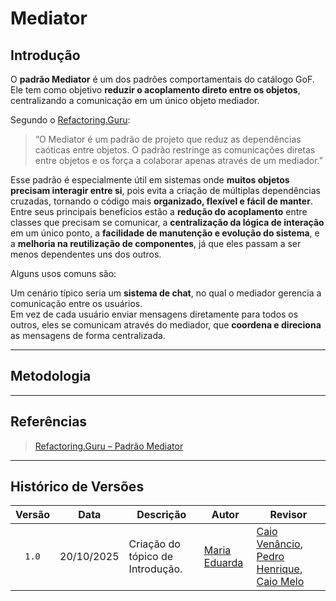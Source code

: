 # Mediator

## Introdução

O **padrão Mediator** é um dos padrões comportamentais do catálogo GoF. Ele tem como objetivo **reduzir o acoplamento direto entre os objetos**, centralizando a comunicação em um único objeto mediador.  

Segundo o [Refactoring.Guru](https://refactoring.guru/design-patterns/mediator):

> “O Mediator é um padrão de projeto que reduz as dependências caóticas entre objetos. O padrão restringe as comunicações diretas entre objetos e os força a colaborar apenas através de um mediador.”

Esse padrão é especialmente útil em sistemas onde **muitos objetos precisam interagir entre si**, pois evita a criação de múltiplas dependências cruzadas, tornando o código mais **organizado, flexível e fácil de manter**.  
Entre seus principais benefícios estão a **redução do acoplamento** entre classes que precisam se comunicar, a **centralização da lógica de interação** em um único ponto, a **facilidade de manutenção e evolução do sistema**, e a **melhoria na reutilização de componentes**, já que eles passam a ser menos dependentes uns dos outros.

Alguns usos comuns são:

Um cenário típico seria um **sistema de chat**, no qual o mediador gerencia a comunicação entre os usuários.  
Em vez de cada usuário enviar mensagens diretamente para todos os outros, eles se comunicam através do mediador, que **coordena e direciona** as mensagens de forma centralizada.

---

## Metodologia

---

## Referências

> [Refactoring.Guru – Padrão Mediator](https://refactoring.guru/design-patterns/mediator)

---

## Histórico de Versões


| Versão | Data       | Descrição                                                                                             | Autor                                          | Revisor |
| :----: | ---------- | ----------------------------------------------------------------------------------------------------- | ---------------------------------------------- | ------- |
|  `1.0` | 20/10/2025 | Criação do tópico de Introdução. |  [Maria Eduarda](https://github.com/pyramidsf)  | [Caio Venâncio](https://github.com/caio-venancio), [Pedro Henrique](https://github.com/pedro-hsf), [Caio Melo](https://github.com/CaioMelo25) |
